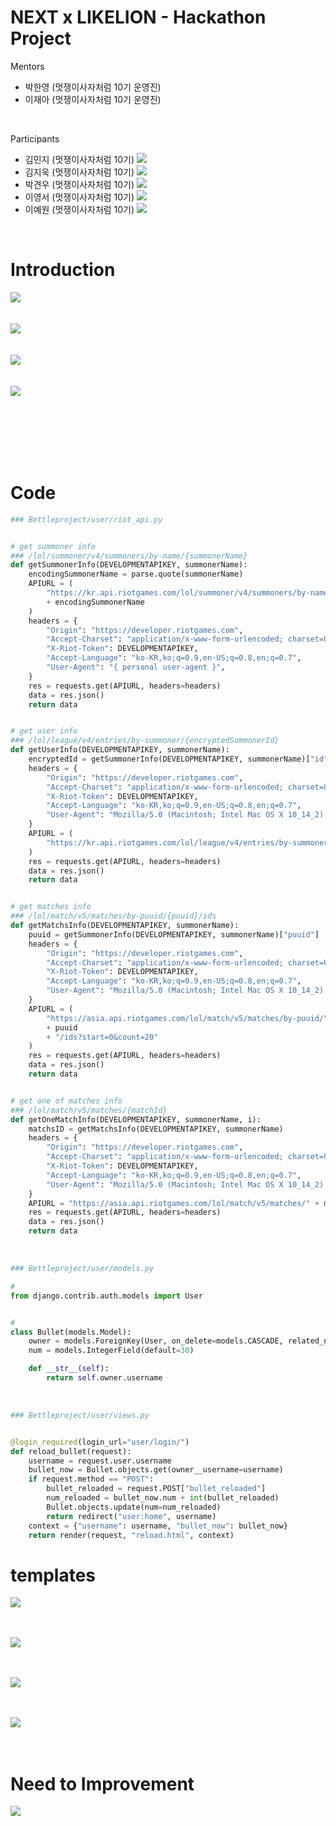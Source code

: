 # NEXT x LIKELION - Hackathon Project

Mentors
 * 박한영 (멋쟁이사자처럼 10기 운영진)
 * 이재아 (멋쟁이사자처럼 10기 운영진)

<br/>

Participants
 * 김민지 (멋쟁이사자처럼 10기) <a href="https://github.com/alswlalswl1013"><img src="https://img.shields.io/badge/GitHub-181717?style=flat-square&logo=GitHub&logoColor=white"/></a>
 * 김지욱 (멋쟁이사자처럼 10기) <a href="https://github.com/ziweek"><img src="https://img.shields.io/badge/GitHub-181717?style=flat-square&logo=GitHub&logoColor=white"/></a>
 * 박견우 (멋쟁이사자처럼 10기) <a href="https://github.com/Park747"><img src="https://img.shields.io/badge/GitHub-181717?style=flat-square&logo=GitHub&logoColor=white"/></a>
 * 이영서 (멋쟁이사자처럼 10기) <a href="https://github.com/monator16"><img src="https://img.shields.io/badge/GitHub-181717?style=flat-square&logo=GitHub&logoColor=white"/></a>
 * 이예원 (멋쟁이사자처럼 10기) <a href="https://github.com/onelee812"><img src="https://img.shields.io/badge/GitHub-181717?style=flat-square&logo=GitHub&logoColor=white"/></a>

<br/>

# Introduction

<img src='./src/header_kr.png'><br/><br/><br/>
<img src='./src/header_templates_home2_en.png'><br/><br/><br/>
<img src='./src/header_templates_team2_en.png'><br/><br/><br/>
<img src='./src/header_templates_result2_en.png'><br/><br/><br/>

<!-- <div align='center'>
  <img src='./src/vertical_page_templates_home2_kr.png' width=32%>
  <span>&nbsp;</span>
  <img src='./src/vertical_page_templates_team_kr.png' width=32%>
  <span>&nbsp;</span>
  <img src='./src/vertical_page_templates_result_kr.png' width=32%>
</div> -->
  
<br/><br/><br/>

# Code

```python
### Bettleproject/user/riot_api.py


# get summoner info
### /lol/summoner/v4/summoners/by-name/{summonerName}
def getSummonerInfo(DEVELOPMENTAPIKEY, summonerName):
    encodingSummonerName = parse.quote(summonerName)
    APIURL = (
        "https://kr.api.riotgames.com/lol/summoner/v4/summoners/by-name/"
        + encodingSummonerName
    )
    headers = {
        "Origin": "https://developer.riotgames.com",
        "Accept-Charset": "application/x-www-form-urlencoded; charset=UTF-8",
        "X-Riot-Token": DEVELOPMENTAPIKEY,
        "Accept-Language": "ko-KR,ko;q=0.9,en-US;q=0.8,en;q=0.7",
        "User-Agent": "{ personal user-agent }",
    }
    res = requests.get(APIURL, headers=headers)
    data = res.json()
    return data


# get user info
### /lol/league/v4/entries/by-summoner/{encryptedSummonerId}
def getUserInfo(DEVELOPMENTAPIKEY, summonerName):
    encryptedId = getSummonerInfo(DEVELOPMENTAPIKEY, summonerName)["id"]
    headers = {
        "Origin": "https://developer.riotgames.com",
        "Accept-Charset": "application/x-www-form-urlencoded; charset=UTF-8",
        "X-Riot-Token": DEVELOPMENTAPIKEY,
        "Accept-Language": "ko-KR,ko;q=0.9,en-US;q=0.8,en;q=0.7",
        "User-Agent": "Mozilla/5.0 (Macintosh; Intel Mac OS X 10_14_2) AppleWebKit/537.36 (KHTML, like Gecko) Chrome/79.0.3945.117 Safari/537.36",
    }
    APIURL = (
        "https://kr.api.riotgames.com/lol/league/v4/entries/by-summoner/" + encryptedId
    )
    res = requests.get(APIURL, headers=headers)
    data = res.json()
    return data


# get matches info
### /lol/match/v5/matches/by-puuid/{puuid}/ids
def getMatchsInfo(DEVELOPMENTAPIKEY, summonerName):
    puuid = getSummonerInfo(DEVELOPMENTAPIKEY, summonerName)["puuid"]
    headers = {
        "Origin": "https://developer.riotgames.com",
        "Accept-Charset": "application/x-www-form-urlencoded; charset=UTF-8",
        "X-Riot-Token": DEVELOPMENTAPIKEY,
        "Accept-Language": "ko-KR,ko;q=0.9,en-US;q=0.8,en;q=0.7",
        "User-Agent": "Mozilla/5.0 (Macintosh; Intel Mac OS X 10_14_2) AppleWebKit/537.36 (KHTML, like Gecko) Chrome/79.0.3945.117 Safari/537.36",
    }
    APIURL = (
        "https://asia.api.riotgames.com/lol/match/v5/matches/by-puuid/"
        + puuid
        + "/ids?start=0&count=20"
    )
    res = requests.get(APIURL, headers=headers)
    data = res.json()
    return data


# get one of matches info
### /lol/match/v5/matches/{matchId}
def getOneMatchInfo(DEVELOPMENTAPIKEY, summonerName, i):
    matchsID = getMatchsInfo(DEVELOPMENTAPIKEY, summonerName)
    headers = {
        "Origin": "https://developer.riotgames.com",
        "Accept-Charset": "application/x-www-form-urlencoded; charset=UTF-8",
        "X-Riot-Token": DEVELOPMENTAPIKEY,
        "Accept-Language": "ko-KR,ko;q=0.9,en-US;q=0.8,en;q=0.7",
        "User-Agent": "Mozilla/5.0 (Macintosh; Intel Mac OS X 10_14_2) AppleWebKit/537.36 (KHTML, like Gecko) Chrome/79.0.3945.117 Safari/537.36",
    }
    APIURL = "https://asia.api.riotgames.com/lol/match/v5/matches/" + matchsID[i]
    res = requests.get(APIURL, headers=headers)
    data = res.json()
    return data

```

<br/>

```python
### Bettleproject/user/models.py

#
from django.contrib.auth.models import User


#
class Bullet(models.Model):
    owner = models.ForeignKey(User, on_delete=models.CASCADE, related_name="bullet")
    num = models.IntegerField(default=30)

    def __str__(self):
        return self.owner.username

```

<br>


```python
### Bettleproject/user/views.py


@login_required(login_url="user/login/")
def reload_bullet(request):
    username = request.user.username
    bullet_now = Bullet.objects.get(owner__username=username)
    if request.method == "POST":
        bullet_reloaded = request.POST["bullet_reloaded"]
        num_reloaded = bullet_now.num + int(bullet_reloaded)
        Bullet.objects.update(num=num_reloaded)
        return redirect("user:home", username)
    context = {"username": username, "bullet_now": bullet_now}
    return render(request, "reload.html", context)
```

# templates

<img src='./src/templates_login.png'><br/><br/><br/>

<img src='./src/templates_home.png'><br/><br/><br/>

<img src='./src/templates_team.png'><br/><br/><br/>

<img src='./src/templates_result.png'><br/><br/><br/>

# Need to Improvement

<img src='./src/templates_reload.png'><br/><br/><br/>

